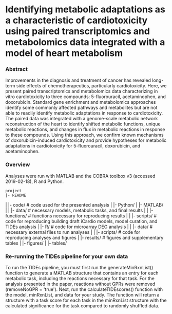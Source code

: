 # Identifying metabolic adaptations as a characteristic of cardiotoxicity using paired transcriptomics and metabolomics data integrated with a model of heart metabolism

### Abstract
Improvements in the diagnosis and treatment of cancer has revealed long-term side effects of chemotherapeutics, particularly cardiotoxicity. Here, we present paired transcriptomics and metabolomics data characterizing in vitro cardiotoxicity to three compounds: 5-fluorouracil, acetaminophen, and doxorubicin. Standard gene enrichment and metabolomics approaches identify some commonly affected pathways and metabolites but are not able to readily identify metabolic adaptations in response to cardiotoxicity. The paired data was integrated with a genome-scale metabolic network reconstruction of the heart to identify shifted metabolic functions, unique metabolic reactions, and changes in flux in metabolic reactions in response to these compounds. Using this approach, we confirm known mechanisms of doxorubicin-induced cardiotoxicity and provide hypotheses for metabolic adaptations in cardiotoxicity for 5-fluorouracil, doxorubicin, and acetaminophen.


### Overview

Analyses were run with MATLAB and the COBRA toolbox v3 (accessed 2019-02-18), R and Python. 

	project
	|- README             
  |
  |- code/              # code used for the presented analysis
  | |- Python/ 
 	| |- MATLAB/          	
	| | |- data/          # necessary models, metabolic tasks, and final results
	| | |- functions/     # functions necessary for reproducing results
	| | |- scripts/       # code for reproducing building draft iCardio models, model curation, and TIDEs analysis
 	| |- R/               # code for microarray DEG analysis
	| | |- data/          # necessary external files to run analyses
	| | |- scripts/       # code for reproducing analyses and figures
 	|
 	|- results/           # figures and supplementary tables
 	| |- figures/
	| |- tables/


### Re-running the TIDEs pipeline for your own data

To run the TIDEs pipeline, you must first run the generateMinRxnList() function to generate a MATLAB structure that contains an entry for each metabolic task, including the reactions necessary for that task. For the analysis presented in the paper, reactions without GPRs were removed (removeNoGPR = 'true'). Next, run the calculateTIDEscores() function with the model, minRxnList, and data for your study. The function will return a structure with a task score for each task in the minRxnList structure with the calculated significance for the task compared to randomly shuffled data. 
